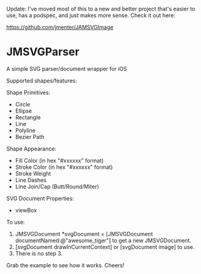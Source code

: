 Update: I've moved most of this to a new and better project that's easier to use, has a podspec, and just makes more sense. Check it out here:

https://github.com/jmenter/JAMSVGImage

JMSVGParser
===========

A simple SVG parser/document wrapper for iOS

Supported shapes/features:

Shape Primitives:
- Circle
- Ellipse
- Rectangle
- Line
- Polyline
- Bezier Path

Shape Appearance:
- Fill Color (in hex "#xxxxxx" format)
- Stroke Color (in hex "#xxxxxx" format)
- Stroke Weight
- Line Dashes
- Line Join/Cap (Butt/Round/Miter)

SVG Document Properties:
- viewBox

To use:

1. JMSVGDocument *svgDocument = [JMSVGDocument documentNamed:@"awesome_tiger"] to get a new JMSVGDocument.
2. [svgDocument drawInCurrentContext] or [svgDocument image] to use.
3. There is no step 3.

Grab the example to see how it works. Cheers!
